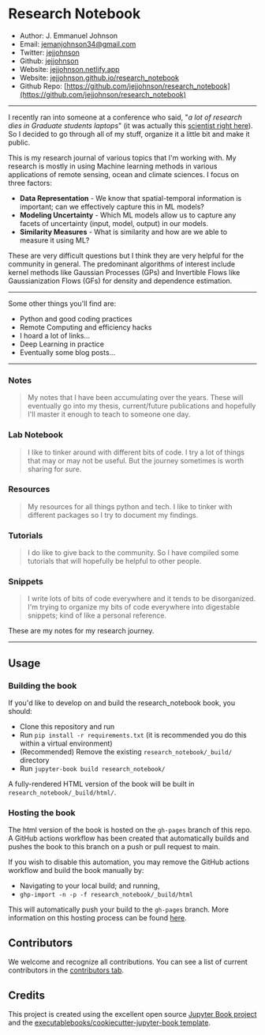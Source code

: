 # Research Notebook

* Author: J. Emmanuel Johnson
* Email: [jemanjohnson34@gmail.com](mailto:jemanjohnson34@gmail.com)
* Twitter: [jejjohnson](https://twitter.com/jejjohnson)
* Github: [jejjohnson](https://github.com/jejjohnson)
* Website: [jejjohnson.netlify.app](https://jejjohnson.netlify.app)
* Website: [jejjohnson.github.io/research_notebook](https://jejjohnson.github.io/research_notebook)
* Github Repo: [https://github.com/jejjohnson/research_notebook](https://github.com/jejjohnson/research_notebook)

---

I recently ran into someone at a conference who said, "*a lot of research dies in Graduate students laptops*" (it was actually this [scientist right here](https://twitter.com/jennifermarsman)). So I decided to go through all of my stuff, organize it a little bit and make it public.

This is my research journal  of various topics that I'm working with. My research is mostly in using Machine learning methods in various applications of remote sensing, ocean and climate sciences. I focus on three factors:

* **Data Representation** - We know that spatial-temporal information is important; can we effectively capture this in ML models?
* **Modeling Uncertainty** - Which ML models allow us to capture any facets of uncertainty (input, model, output) in our  models.
* **Similarity Measures** - What is similarity and how are we able to measure it using ML?
  
These are very difficult questions but I think they are very helpful for the community in general. The predominant algorithms of interest include kernel methods like Gaussian Processes (GPs) and Invertible Flows like Gaussianization Flows (GFs) for density and dependence estimation.

---

Some other things you'll find are:

* Python and good coding practices
* Remote Computing and efficiency hacks
* I hoard a lot of links...
* Deep Learning in practice
* Eventually some blog posts...

---

<!-- ### [Project Webpages](projects/README.md) -->

### Notes

> My notes that I have been accumulating over the years. These will eventually go into my thesis, current/future publications and hopefully I'll master it enough to teach to someone one day.

### Lab Notebook

> I like to tinker around with different bits of code. I try a lot of things that may or may not be useful. But the journey sometimes is worth sharing for sure.

### Resources

> My resources for all things python and tech. I like to tinker with different packages so I try to document my findings.

### Tutorials

> I do like to give back to the community. So I have compiled some tutorials that will hopefully be helpful to other people.

### Snippets

> I write lots of bits of code everywhere and it tends to be disorganized. I'm trying to organize my bits of code everywhere into digestable snippets; kind of like a personal reference.


These are my notes for my research journey.

---

## Usage

### Building the book

If you'd like to develop on and build the research_notebook book, you should:

- Clone this repository and run
- Run `pip install -r requirements.txt` (it is recommended you do this within a virtual environment)
- (Recommended) Remove the existing `research_notebook/_build/` directory
- Run `jupyter-book build research_notebook/`

A fully-rendered HTML version of the book will be built in `research_notebook/_build/html/`.

### Hosting the book

The html version of the book is hosted on the `gh-pages` branch of this repo. A GitHub actions workflow has been created that automatically builds and pushes the book to this branch on a push or pull request to main.

If you wish to disable this automation, you may remove the GitHub actions workflow and build the book manually by:

- Navigating to your local build; and running,
- `ghp-import -n -p -f research_notebook/_build/html`

This will automatically push your build to the `gh-pages` branch. More information on this hosting process can be found [here](https://jupyterbook.org/publish/gh-pages.html#manually-host-your-book-with-github-pages).

## Contributors

We welcome and recognize all contributions. You can see a list of current contributors in the [contributors tab](https://github.com/jejjohnson/research_notebook/graphs/contributors).

## Credits

This project is created using the excellent open source [Jupyter Book project](https://jupyterbook.org/) and the [executablebooks/cookiecutter-jupyter-book template](https://github.com/executablebooks/cookiecutter-jupyter-book).
